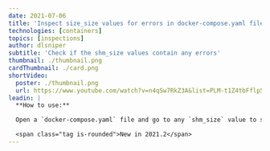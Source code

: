 ```yaml
---
date: 2021-07-06
title: 'Inspect size_size values for errors in docker-compose.yaml files'
technologies: [containers]
topics: [inspections]
author: dlsniper
subtitle: 'Check if the shm_size values contain any errors'
thumbnail: ./thumbnail.png
cardThumbnail: ./card.png
shortVideo:
  poster: ./thumbnail.png
  url: https://www.youtube.com/watch?v=n4qSw7RkZ3A&list=PLM-t1Z4tbFflp57RnfgjXOdpOg6fLhs_q&index=19
leadin: |
  **How to use:**

  Open a `docker-compose.yaml` file and go to any `shm_size` value to see if it contains any messages or not.

  <span class="tag is-rounded">New in 2021.2</span>
---
```

